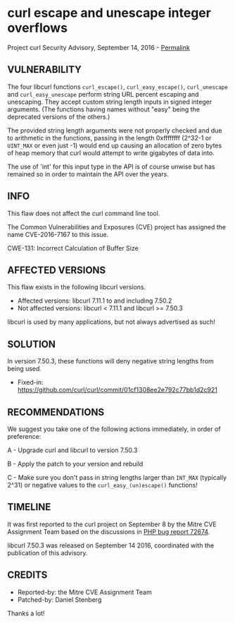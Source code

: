 curl escape and unescape integer overflows
==========================================

Project curl Security Advisory, September 14, 2016 -
[Permalink](https://curl.se/docs/CVE-2016-7167.html)

VULNERABILITY
-------------

The four libcurl functions `curl_escape()`, `curl_easy_escape()`,
`curl_unescape` and `curl_easy_unescape` perform string URL percent escaping
and unescaping. They accept custom string length inputs in signed integer
arguments. (The functions having names without "easy" being the deprecated
versions of the others.)

The provided string length arguments were not properly checked and due to
arithmetic in the functions, passing in the length 0xffffffff (2^32-1 or
`UINT_MAX` or even just -1) would end up causing an allocation of zero bytes
of heap memory that curl would attempt to write gigabytes of data into.

The use of 'int' for this input type in the API is of course unwise but has
remained so in order to maintain the API over the years.

INFO
----

This flaw does not affect the curl command line tool.

The Common Vulnerabilities and Exposures (CVE) project has assigned the name
CVE-2016-7167 to this issue.

CWE-131: Incorrect Calculation of Buffer Size

AFFECTED VERSIONS
-----------------

This flaw exists in the following libcurl versions.

- Affected versions: libcurl 7.11.1 to and including 7.50.2
- Not affected versions: libcurl < 7.11.1 and libcurl >= 7.50.3

libcurl is used by many applications, but not always advertised as such!

SOLUTION
------------

In version 7.50.3, these functions will deny negative string lengths from
being used.

- Fixed-in: https://github.com/curl/curl/commit/01cf1308ee2e792c77bb1d2c921

RECOMMENDATIONS
---------------

We suggest you take one of the following actions immediately, in order of
preference:

 A - Upgrade curl and libcurl to version 7.50.3

 B - Apply the patch to your version and rebuild

 C - Make sure you don't pass in string lengths larger than `INT_MAX`
     (typically 2^31) or negative values to the `curl_easy_(un)escape()`
     functions!

TIMELINE
---------

It was first reported to the curl project on September 8 by the Mitre CVE
Assignment Team based on the discussions in [PHP bug report
72674](https://bugs.php.net/bug.php?id=72674).

libcurl 7.50.3 was released on September 14 2016, coordinated with the
publication of this advisory.

CREDITS
-------

- Reported-by: the Mitre CVE Assignment Team
- Patched-by: Daniel Stenberg

Thanks a lot!
